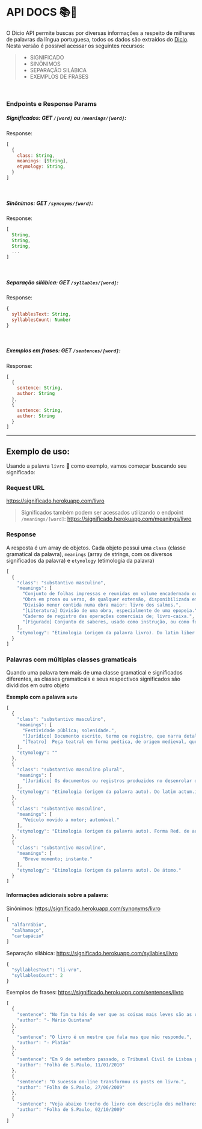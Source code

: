# API DOCS 📚🔎

O Dicio API permite buscas por diversas informações a respeito de milhares de palavras da língua portuguesa, todos os dados são extraídos do [Dicio](https://dicio.com.br).  
Nesta versão é possível acessar os seguintes recursos:

> - SIGNIFICADO
> - SINÔNIMOS
> - SEPARAÇÃO SILÁBICA
> - EXEMPLOS DE FRASES

<br />

### Endpoints e Response Params

##### Significados: GET `/[word]` ou `/meanings/[word]`:   
Response:
```js
[
  {
    class: String,
    meanings: [String],
    etymology: String,
  }
]
```

<br />

##### Sinônimos: GET `/synonyms/[word]`:   
Response:
```js
[
  String,
  String,
  String,
  ...
]
```

<br />

##### Separação silábica: GET `/syllables/[word]`:   
Response:
```js
{
  syllablesText: String,
  syllablesCount: Number
}
```

<br />

##### Exemplos em frases: GET `/sentences/[word]`:   
Response:
```js
[
  {
    sentence: String,
    author: String
  },
  {
    sentence: String,
    author: String
  }
]
```

* * *

## Exemplo de uso:

Usando a palavra `livro` 📗 como exemplo, vamos começar buscando seu significado:

### Request URL

https://significado.herokuapp.com/livro

> Significados também podem ser acessados utilizando o endpoint `/meanings/[word]`: https://significado.herokuapp.com/meanings/livro

### Response

A resposta é um array de objetos. Cada objeto possui uma `class` (classe gramatical da palavra),
`meanings` (array de strings, com os diversos significados da palavra) e `etymology` (etimologia da palavra)

```js
[
  {
    "class": "substantivo masculino",
    "meanings": [
      "Conjunto de folhas impressas e reunidas em volume encadernado ou brochado.",
      "Obra em prosa ou verso, de qualquer extensão, disponibilizada em qualquer meio ou suporte: livro bem escrito; livro eletrônico.",
      "Divisão menor contida numa obra maior: livro dos salmos.",
      "[Literatura] Divisão de uma obra, especialmente de uma epopeia.",
      "Caderno de registro das operações comerciais de; livro-caixa.",
      "[Figurado] Conjunto de saberes, usado como instrução, ou como fonte de ensino: livro de sabedoria."
    ],
    "etymology": "Etimologia (origem da palavra livro). Do latim liber.bri."
  }
]
```

### Palavras com múltiplas classes gramaticais

Quando uma palavra tem mais de uma classe gramatical e significados diferentes, as classes gramaticais e seus respectivos significados 
são divididos em outro objeto

**Exemplo com a palavra `auto`**

```js
[
  {
    "class": "substantivo masculino",
    "meanings": [
      "Festividade pública; solenidade.",
      "[Jurídico] Documento escrito, termo ou registro, que narra detalhadamente uma diligência policial, servindo de prova ou evidência de uma ocorrência.",
      "[Teatro]  Peça teatral em forma poética, de origem medieval, que focaliza temas religiosos e profanos, de criação essencialmente popular, apresenta uma linguagem que integra vocabulário e expressões consagradas pelo povo."
    ],
    "etymology": ""
  },
  {
    "class": "substantivo masculino plural",
    "meanings": [
      "[Jurídico] Os documentos ou registros produzidos no desenrolar de um processo: petições, certidões e os registros de depoimentos foram anexados aos autos."
    ],
    "etymology": "Etimologia (origem da palavra auto). Do latim actum.i."
  },
  {
    "class": "substantivo masculino",
    "meanings": [
      "Veículo movido a motor; automóvel."
    ],
    "etymology": "Etimologia (origem da palavra auto). Forma Red. de automóvel."
  },
  {
    "class": "substantivo masculino",
    "meanings": [
      "Breve momento; instante."
    ],
    "etymology": "Etimologia (origem da palavra auto). De átomo."
  }
]
```

#### Informações adicionais sobre a palavra:

Sinônimos: https://significado.herokuapp.com/synonyms/livro

```js
[
  "alfarrábio",
  "calhamaço",
  "cartapácio"
]

```

Separação silábica: https://significado.herokuapp.com/syllables/livro

```js
{
  "syllablesText": "li-vro",
  "syllablesCount": 2
}
```

Exemplos de frases: https://significado.herokuapp.com/sentences/livro
```js
[
  {
    "sentence": "No fim tu hás de ver que as coisas mais leves são as únicas que o vento não conseguiu levar: um estribilho antigo um carinho no momento preciso o folhear de um livro de poemas o cheiro que tinha um dia o próprio vento...",
    "author": "- Mário Quintana"
  },
  {
    "sentence": "O livro é um mestre que fala mas que não responde.",
    "author": "- Platão"
  },
  {
    "sentence": "Em 9 de setembro passado, o Tribunal Civil de Lisboa proibiu, em caráter cautelar, a venda do livro.",
    "author": "Folha de S.Paulo, 11/01/2010"
  },
  {
    "sentence": "O sucesso on-line transformou os posts em livro.",
    "author": "Folha de S.Paulo, 27/06/2009"
  },
  {
    "sentence": "Veja abaixo trecho do livro com descrição dos melhores locais para visitar na \"cidade maravilhosa\".",
    "author": "Folha de S.Paulo, 02/10/2009"
  }
]
```
